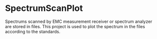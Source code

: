 # SpectrumScanPlot
Spectrums scanned by EMC measurement receiver or spectrum analyzer are stored in files. This project is used to plot the spectrum in the files according to the standards.
